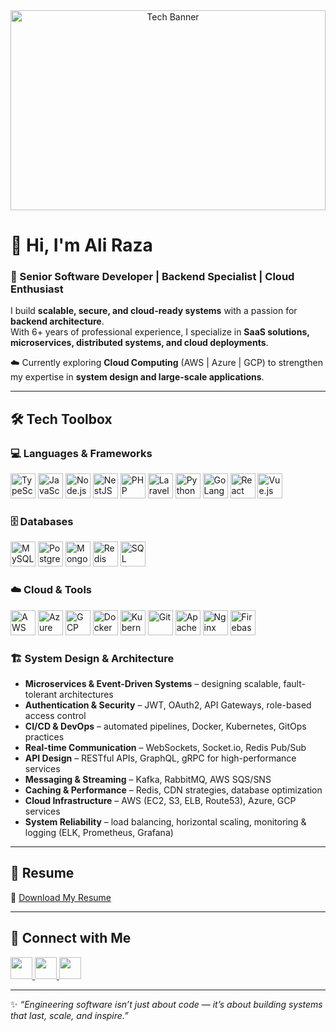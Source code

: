<div align="center">
  <img src="https://evolvingweb.com/sites/default/files/styles/ewsite8_header/public/2023-03/back-end-developer-track-hero3_0.jpg.jpeg?itok=-u8RshSY?semt=ais_hybrid&w=740&q=80" width="100%" height="320" alt="Tech Banner"/>
</div>

# 👋 Hi, I'm Ali Raza  

### 🚀 Senior Software Developer | Backend Specialist | Cloud Enthusiast  

I build **scalable, secure, and cloud-ready systems** with a passion for **backend architecture**.  
With 6+ years of professional experience, I specialize in **SaaS solutions, microservices, distributed systems, and cloud deployments**.  

☁️ Currently exploring **Cloud Computing** (AWS | Azure | GCP) to strengthen my expertise in **system design and large-scale applications**.  

---

## 🛠️ Tech Toolbox  

### 💻 Languages & Frameworks  
<p align="left">
  <img src="https://cdn.jsdelivr.net/gh/devicons/devicon/icons/typescript/typescript-original.svg" height="40" alt="TypeScript"/>
  <img src="https://cdn.jsdelivr.net/gh/devicons/devicon/icons/javascript/javascript-original.svg" height="40" alt="JavaScript"/>
  <img src="https://cdn.jsdelivr.net/gh/devicons/devicon/icons/nodejs/nodejs-original.svg" height="40" alt="Node.js"/>
  <img src="https://cdn.jsdelivr.net/gh/devicons/devicon@latest/icons/nestjs/nestjs-original-wordmark.svg" height="40" alt="NestJS"/>
  <img src="https://cdn.jsdelivr.net/gh/devicons/devicon/icons/php/php-original.svg" height="40" alt="PHP"/>
  <img src="https://cdn.jsdelivr.net/gh/devicons/devicon/icons/laravel/laravel-original.svg" height="40" alt="Laravel"/>
  <img src="https://cdn.jsdelivr.net/gh/devicons/devicon/icons/python/python-original.svg" height="40" alt="Python"/>
  <img src="https://cdn.jsdelivr.net/gh/devicons/devicon/icons/go/go-original.svg" height="40" alt="GoLang"/>
  <img src="https://cdn.jsdelivr.net/gh/devicons/devicon/icons/react/react-original.svg" height="40" alt="React"/>
  <img src="https://cdn.jsdelivr.net/gh/devicons/devicon/icons/vuejs/vuejs-original.svg" height="40" alt="Vue.js"/>
</p>

### 🗄️ Databases  
<p align="left">
  <img src="https://cdn.jsdelivr.net/gh/devicons/devicon/icons/mysql/mysql-original.svg" height="40" alt="MySQL"/>
  <img src="https://cdn.jsdelivr.net/gh/devicons/devicon/icons/postgresql/postgresql-original.svg" height="40" alt="PostgreSQL"/>
  <img src="https://cdn.jsdelivr.net/gh/devicons/devicon/icons/mongodb/mongodb-original.svg" height="40" alt="MongoDB"/>
  <img src="https://cdn.jsdelivr.net/gh/devicons/devicon/icons/redis/redis-original.svg" height="40" alt="Redis"/>
  <img src="https://cdn.jsdelivr.net/gh/devicons/devicon/icons/microsoftsqlserver/microsoftsqlserver-plain.svg" height="40" alt="SQL Server"/>
</p>

### ☁️ Cloud & Tools  
<p align="left">
  <img src="https://cdn.jsdelivr.net/gh/devicons/devicon/icons/amazonwebservices/amazonwebservices-original-wordmark.svg" height="40" alt="AWS"/>
  <img src="https://cdn.jsdelivr.net/gh/devicons/devicon/icons/azure/azure-original.svg" height="40" alt="Azure"/>
  <img src="https://cdn.jsdelivr.net/gh/devicons/devicon/icons/googlecloud/googlecloud-original.svg" height="40" alt="GCP"/>
  <img src="https://cdn.jsdelivr.net/gh/devicons/devicon/icons/docker/docker-original.svg" height="40" alt="Docker"/>
  <img src="https://cdn.jsdelivr.net/gh/devicons/devicon/icons/kubernetes/kubernetes-plain.svg" height="40" alt="Kubernetes"/>
  <img src="https://cdn.jsdelivr.net/gh/devicons/devicon/icons/git/git-original.svg" height="40" alt="Git"/>
  <img src="https://cdn.jsdelivr.net/gh/devicons/devicon/icons/apache/apache-original-wordmark.svg" height="40" alt="Apache"/>
  <img src="https://cdn.jsdelivr.net/gh/devicons/devicon/icons/nginx/nginx-original.svg" height="40" alt="Nginx"/>
  <img src="https://cdn.jsdelivr.net/gh/devicons/devicon/icons/firebase/firebase-plain.svg" height="40" alt="Firebase"/>
</p>

### 🏗️ System Design & Architecture  
- **Microservices & Event-Driven Systems** – designing scalable, fault-tolerant architectures  
- **Authentication & Security** – JWT, OAuth2, API Gateways, role-based access control  
- **CI/CD & DevOps** – automated pipelines, Docker, Kubernetes, GitOps practices  
- **Real-time Communication** – WebSockets, Socket.io, Redis Pub/Sub  
- **API Design** – RESTful APIs, GraphQL, gRPC for high-performance services  
- **Messaging & Streaming** – Kafka, RabbitMQ, AWS SQS/SNS  
- **Caching & Performance** – Redis, CDN strategies, database optimization  
- **Cloud Infrastructure** – AWS (EC2, S3, ELB, Route53), Azure, GCP services  
- **System Reliability** – load balancing, horizontal scaling, monitoring & logging (ELK, Prometheus, Grafana)  

---

## 📄 Resume  
📌 [Download My Resume](https://www.canva.com/design/DAGqlJwiCu4/ENFj_1oYU-cL7LeLV5tp6g/view?utm_content=DAGqlJwiCu4&utm_campaign=designshare&utm_medium=link2&utm_source=uniquelinks&utlId=h1ec03a369e)  

---

## 🤝 Connect with Me  
<p align="left">
  <a href="https://www.linkedin.com/in/sahibzada-ali-raza/" target="_blank">
    <img src="https://img.shields.io/badge/LinkedIn-%230077B5.svg?&style=for-the-badge&logo=linkedin&logoColor=white" height="35"/>
  </a>
  <a href="mailto:aliraza.1121@yahoo.com" target="_blank">
    <img src="https://img.shields.io/badge/Email-%23EA4335.svg?&style=for-the-badge&logo=gmail&logoColor=white" height="35"/>
  </a>
  <a href="https://www.instagram.com/sahibzadaa.aliraza/?hl=en" target="_blank">
    <img src="https://img.shields.io/badge/Instagram-%23E4405F.svg?&style=for-the-badge&logo=instagram&logoColor=white" height="35"/>
  </a>
</p>

---

✨ *“Engineering software isn’t just about code — it’s about building systems that last, scale, and inspire.”*  
